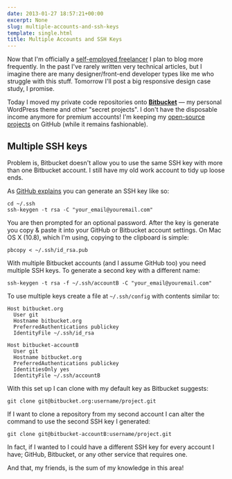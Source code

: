 ```yaml
---
date: 2013-01-27 18:57:21+00:00
excerpt: None
slug: multiple-accounts-and-ssh-keys
template: single.html
title: Multiple Accounts and SSH Keys
---
```


Now that I'm officially a [self-employed freelancer](http://dbushell.com/2012/12/30/a-new-beginning/) I plan to blog more frequently. In the past I've rarely written very technical articles, but I imagine there are many designer/front-end developer types like me who struggle with this stuff. Tomorrow I'll post a big responsive design case study, I promise.

Today I moved my private code repositories onto **[Bitbucket](https://bitbucket.org/)** — my personal WordPress theme and other "secret projects". I don't have the disposable income anymore for premium accounts! I'm keeping my [open-source projects](https://github.com/dbushell) on GitHub (while it remains fashionable). 


## Multiple SSH keys


Problem is, Bitbucket doesn't allow you to use the same SSH key with more than one Bitbucket account. I still have my old work account to tidy up loose ends.

As [GitHub explains](https://help.github.com/articles/generating-ssh-keys) you can generate an SSH key like so:

````
cd ~/.ssh
ssh-keygen -t rsa -C "your_email@youremail.com"
````

You are then prompted for an optional password. After the key is generate you copy & paste it into your GitHub or Bitbucket account settings. On Mac OS X (10.8), which I'm using, copying to the clipboard is simple:

````
pbcopy < ~/.ssh/id_rsa.pub
````

With multiple Bitbucket accounts (and I assume GitHub too) you need multiple SSH keys. To generate a second key with a different name:

````
ssh-keygen -t rsa -f ~/.ssh/accountB -C "your_email@youremail.com"
````

To use multiple keys create a file at `~/.ssh/config` with contents similar to:

````
Host bitbucket.org
  User git
  Hostname bitbucket.org
  PreferredAuthentications publickey
  IdentityFile ~/.ssh/id_rsa

Host bitbucket-accountB
  User git
  Hostname bitbucket.org
  PreferredAuthentications publickey
  IdentitiesOnly yes
  IdentityFile ~/.ssh/accountB
````

With this set up I can clone with my default key as Bitbucket suggests:

````
git clone git@bitbucket.org:username/project.git
````

If I want to clone a repository from my second account I can alter the command to use the second SSH key I generated:

````
git clone git@bitbucket-accountB:username/project.git
````

In fact, if I wanted to I could have a different SSH key for every account I have; GitHub, Bitbucket, or any other service that requires one.

And that, my friends, is the sum of my knowledge in this area!
